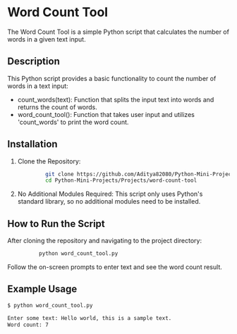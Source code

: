 # Word Count Tool
The Word Count Tool is a simple Python script that calculates the number of words in a given text input.

## Description
This Python script provides a basic functionality to count the number of words in a text input:

- count_words(text): Function that splits the input text into words and returns the count of words.
- word_count_tool(): Function that takes user input and utilizes 'count_words' to print the word count.

## Installation
1. Clone the Repository:
```bash
            git clone https://github.com/Aditya82080/Python-Mini-Projects.git
            cd Python-Mini-Projects/Projects/word-count-tool
```
2. No Additional Modules Required:
        This script only uses Python's standard library, so no additional modules need to be installed.

## How to Run the Script
After cloning the repository and navigating to the project directory:        
```bash 
          python word_count_tool.py
```
Follow the on-screen prompts to enter text and see the word count result.

## Example Usage
```bash
$ python word_count_tool.py

Enter some text: Hello world, this is a sample text.
Word count: 7

```
